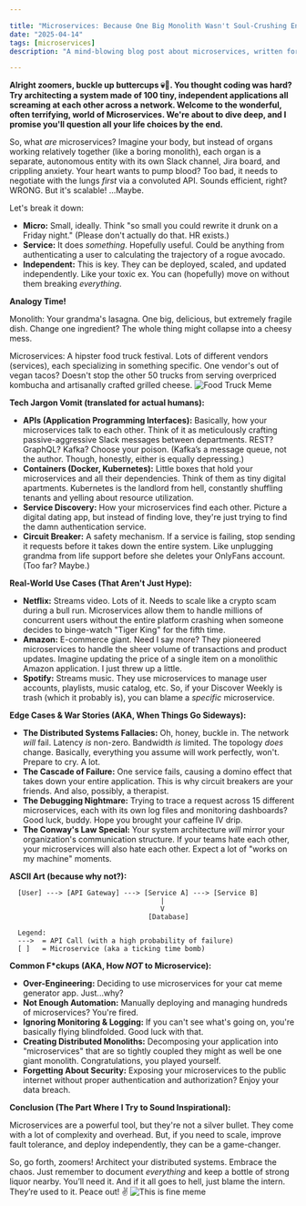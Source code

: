 ```yaml
---

title: "Microservices: Because One Big Monolith Wasn't Soul-Crushing Enough"
date: "2025-04-14"
tags: [microservices]
description: "A mind-blowing blog post about microservices, written for chaotic Gen Z engineers."

---
```


**Alright zoomers, buckle up buttercups 💀🙏. You thought coding was hard? Try architecting a system made of 100 tiny, independent applications all screaming at each other across a network. Welcome to the wonderful, often terrifying, world of Microservices. We're about to dive deep, and I promise you'll question all your life choices by the end.**

So, what *are* microservices? Imagine your body, but instead of organs working relatively together (like a boring monolith), each organ is a separate, autonomous entity with its own Slack channel, Jira board, and crippling anxiety. Your heart wants to pump blood? Too bad, it needs to negotiate with the lungs *first* via a convoluted API. Sounds efficient, right? WRONG. But it's scalable! ...Maybe.

Let's break it down:

*   **Micro:** Small, ideally. Think "so small you could rewrite it drunk on a Friday night." (Please don't actually do that. HR exists.)
*   **Service:** It does *something*. Hopefully useful. Could be anything from authenticating a user to calculating the trajectory of a rogue avocado.
*   **Independent:** This is key. They can be deployed, scaled, and updated independently. Like your toxic ex. You can (hopefully) move on without them breaking *everything*.

**Analogy Time!**

Monolith: Your grandma's lasagna. One big, delicious, but extremely fragile dish. Change one ingredient? The whole thing might collapse into a cheesy mess.

Microservices: A hipster food truck festival. Lots of different vendors (services), each specializing in something specific. One vendor's out of vegan tacos? Doesn't stop the other 50 trucks from serving overpriced kombucha and artisanally crafted grilled cheese. ![Food Truck Meme](https://i.kym-cdn.com/photos/images/newsfeed/001/833/152/640.jpg)

**Tech Jargon Vomit (translated for actual humans):**

*   **APIs (Application Programming Interfaces):** Basically, how your microservices talk to each other. Think of it as meticulously crafting passive-aggressive Slack messages between departments. REST? GraphQL? Kafka? Choose your poison. (Kafka’s a message queue, not the author. Though, honestly, either is equally depressing.)
*   **Containers (Docker, Kubernetes):** Little boxes that hold your microservices and all their dependencies. Think of them as tiny digital apartments. Kubernetes is the landlord from hell, constantly shuffling tenants and yelling about resource utilization.
*   **Service Discovery:** How your microservices find each other. Picture a digital dating app, but instead of finding love, they're just trying to find the damn authentication service.
*   **Circuit Breaker:** A safety mechanism. If a service is failing, stop sending it requests before it takes down the entire system. Like unplugging grandma from life support before she deletes your OnlyFans account. (Too far? Maybe.)

**Real-World Use Cases (That Aren't Just Hype):**

*   **Netflix:** Streams video. Lots of it. Needs to scale like a crypto scam during a bull run. Microservices allow them to handle millions of concurrent users without the entire platform crashing when someone decides to binge-watch "Tiger King" for the fifth time.
*   **Amazon:** E-commerce giant. Need I say more? They pioneered microservices to handle the sheer volume of transactions and product updates. Imagine updating the price of a single item on a monolithic Amazon application. I just threw up a little.
*   **Spotify:** Streams music. They use microservices to manage user accounts, playlists, music catalog, etc. So, if your Discover Weekly is trash (which it probably is), you can blame a *specific* microservice.

**Edge Cases & War Stories (AKA, When Things Go Sideways):**

*   **The Distributed Systems Fallacies:** Oh, honey, buckle in. The network *will* fail. Latency *is* non-zero. Bandwidth *is* limited. The topology *does* change. Basically, everything you assume will work perfectly, won't. Prepare to cry. A lot.
*   **The Cascade of Failure:** One service fails, causing a domino effect that takes down your entire application. This is why circuit breakers are your friends. And also, possibly, a therapist.
*   **The Debugging Nightmare:** Trying to trace a request across 15 different microservices, each with its own log files and monitoring dashboards? Good luck, buddy. Hope you brought your caffeine IV drip.
*   **The Conway's Law Special:** Your system architecture *will* mirror your organization's communication structure. If your teams hate each other, your microservices will also hate each other. Expect a lot of "works on my machine" moments.

**ASCII Art (because why not?):**

```
  [User] ---> [API Gateway] ---> [Service A] ---> [Service B]
                                     |
                                     V
                                  [Database]

  Legend:
  --->  = API Call (with a high probability of failure)
  [ ]   = Microservice (aka a ticking time bomb)
```

**Common F*ckups (AKA, How *NOT* to Microservice):**

*   **Over-Engineering:** Deciding to use microservices for your cat meme generator app. Just...why?
*   **Not Enough Automation:** Manually deploying and managing hundreds of microservices? You're fired.
*   **Ignoring Monitoring & Logging:** If you can't see what's going on, you're basically flying blindfolded. Good luck with that.
*   **Creating Distributed Monoliths:** Decomposing your application into "microservices" that are so tightly coupled they might as well be one giant monolith. Congratulations, you played yourself.
*   **Forgetting About Security:** Exposing your microservices to the public internet without proper authentication and authorization? Enjoy your data breach.

**Conclusion (The Part Where I Try to Sound Inspirational):**

Microservices are a powerful tool, but they're not a silver bullet. They come with a lot of complexity and overhead. But, if you need to scale, improve fault tolerance, and deploy independently, they can be a game-changer.

So, go forth, zoomers! Architect your distributed systems. Embrace the chaos. Just remember to document *everything* and keep a bottle of strong liquor nearby. You’ll need it. And if it all goes to hell, just blame the intern. They’re used to it. Peace out! ✌️
![This is fine meme](https://i.kym-cdn.com/entries/icons/original/000/018/694/this_is_fine.jpg)
